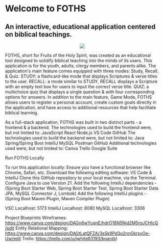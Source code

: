 # Welcome to FOTHS
## An interactive, educational application centered on biblical teachings.

<p align="center">
  <img src="https://capsule-render.vercel.app/api?text=Hey Everyone!🕹️&animation=fadeIn&type=waving&color=gradient&height=100"/>
</p>

FOTHS, short for Fruits of the Holy Spirit, was created as an educational tool designed to solidify biblical teaching into the minds of its users. 
This application is for the youth, adults, clergy members, and parents alike.
The application's main feature comes equipped with three modes: Study, Recall, & Quiz. 
  STUDY: a flashcard-like mode that displays Scriptures & verse titles to the user.
  RECALL: a mode similar to STUDY, RECALL displays a Scripture with an empty text box for users to input the correct verse title.
  QUIZ: a multichoice quiz that displays a single question & with four corresponding options for answers.
In addition to the main feature, Game Mode, FOTHS allows users to register a personal account, create custom goals directly in the application, and have access to additional resources that help facilitate biblical learning.

As a full-stack application, FOTHS was built in two distinct parts - a frontend & a backend.
  The technologies used to build the frontend were, but not limited to:
    JavaScript
    React
    Node.js
    VS Code
    GitHub
  The technologies used to build the backend were, but not limited to:
    Java
    Spring/Spring Boot
    IntelliJ
    MySQL
    Postman
    GitHub
  Additional technologies used were, but not limited to:
    Canva
    Trello
    Google Suite

Run FOTHS Locally

To run this application locally:
  Ensure you have a functional browser like Chrome, Safari, etc.
  Download the following editing software: VS Code & IntelliJ
  Clone this GitHub repository to your local machine, via the Terminal.
  Configure Java to use Version 21.
  Add the following IntelliJ dependencies - (Spring Boot Starter Web, Spring Boot Starter Test, Spring Boot Starter Data JPA, MySQL Connector J, Lombok)
  Add the following IntelliJ plugins - (Spring Boot Maven Plugin, Maven Compiler Plugin)

  VSC Localhost: 5173
  IntelliJ Localhost: 8080
  MySQL Localhost: 3306

Project Blueprints
  Wireframes: https://www.canva.com/design/DAGn6wYuqnE/hdrO18N5Njd2M5rqJCHIcQ/edit
  Entity Relational Mapping: https://www.canva.com/design/DAGtLatQFZA/3sSk9Pd3o2nnGkrsyOe-Uw/edit
  Trello: https://trello.com/u/jwhite83193/boards)
